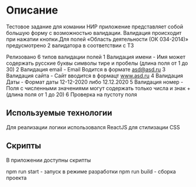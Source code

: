 # Описание 
Тестовое задание для комании НИР приложение представляет собой большую форму с возможностью валидации. Валидация происходит при нажатии кнопки.Для полей «Область деятельности (ОК 034-2014)» предусмотрено 2 валидатора в соответствии с ТЗ

Релизовано 6 типов валидации полей
1 Валидация имени - Имя может содержать русские буквы символы тире и пробелы (длина поля от 1 до 30)
2 Валидация email - Email Водится в формате asd@asd.ru 
3 Валидация сайта - Сайт вводится в формацт www.asd.ru
4 Валидация Даты - Формат даты 12-12-2020 либо 12.12.2020
5 Валидация номер - Поля с численными значениями могут содержать только числа и знак + (длина поля от 1 до 20)
6 Проверка на пустоту поля

## Используемые технологии
Для реализации логики использовался ReactJS для стилизации CSS

## Скрипты 
В приложении доступны скрипты 

npm run start - запуск в режиме разработки
npm run build - сборка проекта
